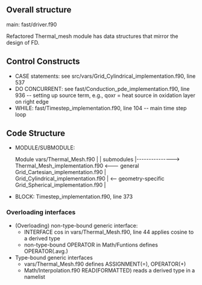 
Overall structure
-----------------
main: fast/driver.f90

Refactored Thermal_mesh module has data structures that mirror the design of FD.

Control Constructs
------------------

* CASE statements: see src/vars/Grid_Cylindrical_implementation.f90, line 537
* DO CONCURRENT: see fast/Conduction_pde_implementation.f90, line 936 -- setting up source term, e.g., qoxr = heat source in oxidation layer on right edge
* WHILE: fast/Timestep_implementation.f90, line 104 -- main time step loop

Code Structure
--------------
* MODULE/SUBMODULE:

    Module vars/Thermal_Mesh.f90
    |
    |  submodules
    |---------------> Thermal_Mesh_implementation.f90     <--- general
                      Grid_Cartesian_implementation.f90    |
                      Grid_Cylindrical_implementation.f90  | <-- geometry-specific
                      Grid_Spherical_implementation.f90    |
* BLOCK: Timestep_implementation.f90, line 373

### Overloading interfaces
* (Overloading) non-type-bound generic interface:
  - INTERFACE cos in vars/Thermal_Mesh.f90, line 44 applies cosine to a derived type
  - non-type-bound OPERATOR in Math/Funtions defines OPERATOR(.avg.)
* Type-bound generic interfaces
  - vars/Thermal_Mesh.f90 defines ASSIGNMENT(=), OPERATOR(+)
  - Math/Interpolation.f90 READ(FORMATTED) reads a derived type in a namelist
